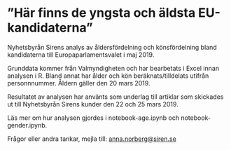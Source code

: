 # ”Här finns de yngsta och äldsta EU-kandidaterna”

Nyhetsbyrån Sirens analys av åldersfördelning och könsfördelning bland kandidaterna till Europaparlamentsvalet i maj 2019.

Grunddata kommer från Valmyndigheten och har bearbetats i Excel innan analysen i R. Bland annat har ålder och kön beräknats/tilldelats utifrån personnnummer. Åldern gäller den 20 mars 2019.

Resultatet av analysen har använts som underlag till artiklar som skickades ut till Nyhetsbyrån Sirens kunder den 22 och 25 mars 2019.

Läs mer om hur analysen gjordes i notebook-age.ipynb och notebook-gender.ipynb.

Frågor eller andra tankar, mejla till: [anna.norberg@siren.se](mailto:anna.norberg@siren.se)

